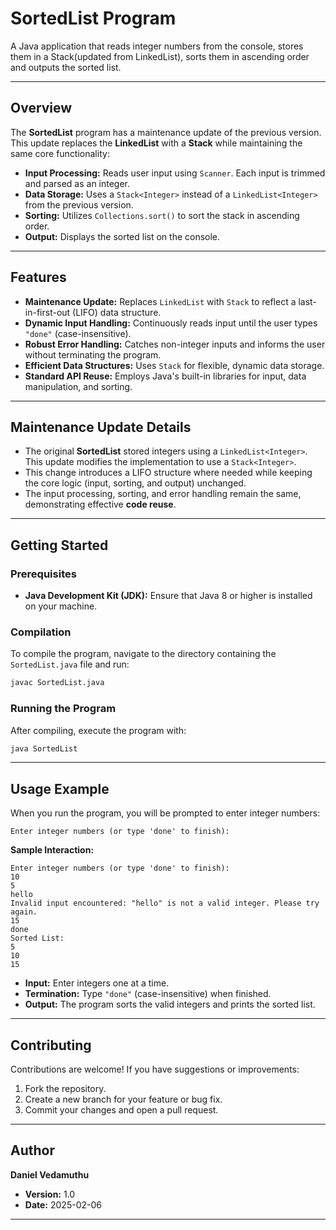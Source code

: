 # SortedList Program

A Java application that reads integer numbers from the console, stores them in a Stack(updated from LinkedList), sorts them in ascending order and outputs the sorted list.

---

## Overview

The **SortedList** program has a maintenance update of the previous version. This update replaces the **LinkedList** with a **Stack** while maintaining the same core functionality:
- **Input Processing:** Reads user input using `Scanner`. Each input is trimmed and parsed as an integer.
- **Data Storage:** Uses a `Stack<Integer>` instead of a `LinkedList<Integer>` from the previous version.
- **Sorting:** Utilizes `Collections.sort()` to sort the stack in ascending order.
- **Output:** Displays the sorted list on the console.

---

## Features

- **Maintenance Update:** Replaces `LinkedList` with `Stack` to reflect a last-in-first-out (LIFO) data structure.
- **Dynamic Input Handling:** Continuously reads input until the user types `"done"` (case-insensitive).
- **Robust Error Handling:** Catches non-integer inputs and informs the user without terminating the program.
- **Efficient Data Structures:** Uses `Stack` for flexible, dynamic data storage.
- **Standard API Reuse:** Employs Java's built-in libraries for input, data manipulation, and sorting.

---

## Maintenance Update Details

- The original **SortedList** stored integers using a `LinkedList<Integer>`. This update modifies the implementation to use a `Stack<Integer>`.
- This change introduces a LIFO structure where needed while keeping the core logic (input, sorting, and output) unchanged.
- The input processing, sorting, and error handling remain the same, demonstrating effective **code reuse**.

---

## Getting Started

### Prerequisites

- **Java Development Kit (JDK):** Ensure that Java 8 or higher is installed on your machine.

### Compilation

To compile the program, navigate to the directory containing the `SortedList.java` file and run:

```bash
javac SortedList.java
```

### Running the Program

After compiling, execute the program with:

```bash
java SortedList
```

---

## Usage Example

When you run the program, you will be prompted to enter integer numbers:

```
Enter integer numbers (or type 'done' to finish):
```

**Sample Interaction:**

```
Enter integer numbers (or type 'done' to finish):
10
5
hello
Invalid input encountered: "hello" is not a valid integer. Please try again.
15
done
Sorted List:
5
10
15
```

- **Input:** Enter integers one at a time.
- **Termination:** Type `"done"` (case-insensitive) when finished.
- **Output:** The program sorts the valid integers and prints the sorted list.

---

## Contributing

Contributions are welcome! If you have suggestions or improvements:
1. Fork the repository.
2. Create a new branch for your feature or bug fix.
3. Commit your changes and open a pull request.

---

## Author

**Daniel Vedamuthu**

- **Version:** 1.0  
- **Date:** 2025-02-06

---

